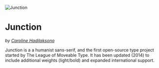 ![Junction](https://github.com/theleagueof/junction/raw/master/images/junction-4.png)

Junction
========
_by [Caroline Hadilaksono](http://www.hadilaksono.com)_

Junction is a a humanist sans-serif, and the first open-source type project started by The League of Moveable Type. It has been updated (2014) to include additional weights (light/bold) and expanded international support. 



